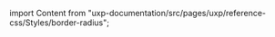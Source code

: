 
import Content from "uxp-documentation/src/pages/uxp/reference-css/Styles/border-radius";

<Content query="product=photoshop"/>
